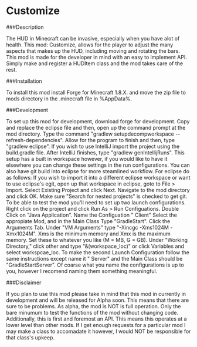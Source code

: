 # Customize

###Description

  The HUD in Minecraft can be invasive, especially when you have alot of health. This mod: Customize, allows for the player
to adjust the many aspects that makes up the HUD, including moving and rotating the bars.
  This mod is made for the developer in mind with an easy to implement API. Simply make and register a HUDItem class and the
mod takes care of the rest. 

###Installation

  To install this mod install Forge for Minecraft 1.8.X. and move the zip file to mods directory in the .minecraft file in %AppData%. 

###Development

  To set up this mod for development, download forge for development. Copy and replace the eclipse file and then, open up the
command prompt at the mod directory. Type the command "gradlew setupdecompworkspace --refresh-dependencies". Allow for the
program to finish and then, type "gradlew eclipse". If you wish to use IntelliJ import the project using the build.gradle file.
After IntelliJ finishes, type "gradlew genIntellijRuns".
  This setup has a built in workspace however, if you would like to have it elsewhere you can change these settings in the run
configurations. You can also have git build into eclipse for more steamlined workflow. For eclipse do as follows:
  If you wish to import it into a different eclipse workspace or want to use eclipse's egit, open up that workspace in eclipse,
goto to File > Import. Select Existing Project and click Next. Navigate to the mod directory and click OK. Make sure "Search
for nested projects" is checked to get git.
  To be able to test the mod you'll need to set up two launch configurations. Right click on the project and click
Run As > Run Configuations. Double Click on "Java Application". Name the Configuation "<ModName> Client" Select the appropiate
Mod, and in the Main Class Type "GradleStart". Click the Arguments Tab. Under "VM Arguments" type "-Xincgc -Xms1024M -Xmx1024M".
Xms is the minimum memory and Xmx is the maximum memory. Set these to whatever you like (M = MB, G = GB). Under "Working
Directory," click other and type "&(workspace_loc)" or click Variables and select workspcae_loc. To make the second Launch
Configuration follow the same instructions except name it "<ModName> Server" and the Main Class should be "GradleStartServer".
Of coarse what you name the configurations is up to you, however I recomend naming them something meaningful.

###Disclaimer

  If you plan to use this mod please take in mind that this mod in currently in development and will be released for Alpha soon.
This means that there are sure to be problems. As alpha, the mod is NOT is full operation. Only the bare minumum to test the
functions of the mod without changing code. Additionally, this is first and foremost an API. This means this operates at a lower level than other mods. If I get enough requests for a particular mod I may make a class to accomadate it however, I would NOT be responsible for that class's upkeep.